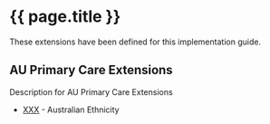 # {{ page.title }}

These extensions have been defined for this implementation guide.

## AU Primary Care Extensions
Description for AU Primary Care Extensions
* [XXX](StructureDefinition-au-ethnicity.html) - Australian Ethnicity

